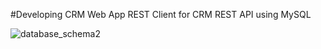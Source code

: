 #Developing CRM Web App REST Client for CRM REST API using MySQL

![database_schema2](https://user-images.githubusercontent.com/76729568/222300338-5ddc2c29-3daf-4e65-a1e3-35fa05129bf7.PNG)
